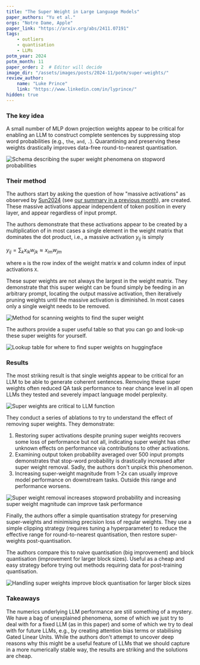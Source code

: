 ```yaml
---
title: "The Super Weight in Large Language Models"
paper_authors: "Yu et al."
orgs: "Notre Dame, Apple"
paper_link: "https://arxiv.org/abs/2411.07191"
tags:
    - outliers
    - quantisation
    - LLMs
potm_year: 2024
potm_month: 11
paper_order: 2  # Editor will decide
image_dir: "/assets/images/posts/2024-11/potm/super-weights/"
review_author:
    name: "Luke Prince"
    link: "https://www.linkedin.com/in/lyprince/"
hidden: true
---
```


### The key idea

A small number of MLP down projection weights appear to be critical for enabling an LLM to construct complete sentences by suppressing stop word probabilities (e.g., `the`, `and`, `.`). Quarantining and preserving these weights drastically improves data-free round-to-nearest quantisation. 

<img class="constrained_img_large" src="{{ page.image_dir | append: 'FIG-Schema.png' | relative_url }}" alt="Schema describing the super weight phenomena on stopword probabilities">

### Their method

The authors start by asking the question of how "massive activations" as observed by [Sun2024](https://arxiv.org/abs/2402.17762) (see [our summary in a previous month](https://graphcore-research.github.io/papers-of-the-month/low-rank-galore-and-1_58-bit-weights/#massive-activations-in-large-language-models)), are created. These massive activations appear independent of token position in every layer, and appear regardless of input prompt. 

The authors demonstrate that these activations appear to be created by a multiplication of in most cases a single element in the weight matrix that dominates the dot product, i.e., a massive activation $y_{ij}$ is simply

$y_{ij} = \sum_k x_{ik}w_{jk} \approx x_{im}w_{jm}$

where `m` is the row index of the weight matrix `W` and column index of input activations `X`.

These super weights are not always the largest in the weight matrix. They demonstrate that this super weight can be found simply be feeding in an arbitrary prompt, locating the output massive activation, then iteratively pruning weights until the massive activation is diminished. In most cases only a single weight needs to be removed.

<img class="constrained_img_large" src="{{ page.image_dir | append: 'FIG-Identification.png' | relative_url }}" alt="Method for scanning weights to find the super weight">

The authors provide a super useful table so that you can go and look-up these super weights for yourself.  

<img class="constrained_img_large" src="{{ page.image_dir | append: 'TBL-Directory.png' | relative_url }}" alt="Lookup table for where to find super weights on huggingface">

### Results

The most striking result is that single weights appear to be critical for an LLM to be able to generate coherent sentences. Removing these super weights often reduced QA task performance to near chance level in all open LLMs they tested and severely impact language model perplexity.


<img class="constrained_img_large" src="{{ page.image_dir | append: 'TBL-Importance.png' | relative_url }}" alt="Super weights are critical to LLM function">

They conduct a series of ablations to try to understand the effect of removing super weights. They demonstrate:

1. Restoring super activations despite pruning super weights recovers some loss of performance but not all, indicating super weight has other unknown effects on performance via contributions to other activations.
2. Examining output token probability averaged over 500 input prompts demonstrates that stop-word probability is drastically increased after super weight removal. Sadly, the authors don't unpick this phenomenon.
3. Increasing super-weight magnitude from 1-2x can usually improve model performance on downstream tasks. Outside this range and performance worsens.

<img class="constrained_img_large" src="{{ page.image_dir | append: 'FIG-Ablations.png' | relative_url }}" alt="Super weight removal increases stopword probability and increasing super weight magnitude can improve task performance">

Finally, the authors offer a simple quantisation strategy for preserving super-weights and minimising precision loss of regular weights. They use a simple clipping strategy (requires tuning a hyperparameter) to reduce the effective range for round-to-nearest quantisation, then restore super-weights post-quantisation. 

The authors compare this to naive quantisation (big improvement) and block quantisation (improvement for larger block sizes). Useful as a cheap and easy strategy before trying out methods requiring data for post-training quantisation.

<img class="constrained_img_large" src="{{ page.image_dir | append: 'FIG-BlockQuant.png' | relative_url }}" alt="Handling super weights improve block quantisation for larger block sizes">

### Takeaways

The numerics underlying LLM performance are still something of a mystery. We have a bag of unexplained phenomena, some of which we just try to deal with for a fixed LLM (as in this paper) and some of which we try to deal with for future LLMs, e.g., by creating attention bias terms or stabilising Gated Linear Units. While the authors don't attempt to uncover deep reasons why this might be a useful feature of LLMs that we should capture in a more numerically stable way, the results are striking and the solutions are cheap. 

